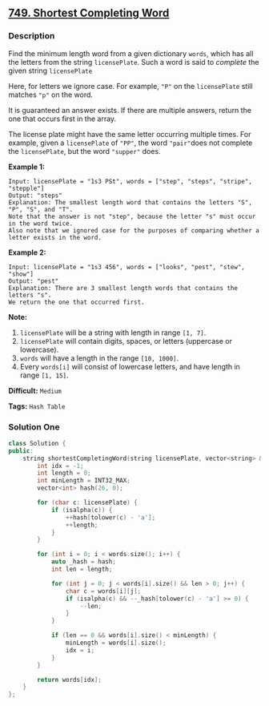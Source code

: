 ## [749. Shortest Completing Word](https://leetcode.com/problems/shortest-completing-word/description/)

### Description

Find the minimum length word from a given dictionary `words`, which has all the letters from the string `licensePlate`. Such a word is said to *complete* the given string `licensePlate`

Here, for letters we ignore case. For example, `"P"` on the `licensePlate` still matches `"p"` on the word.

It is guaranteed an answer exists. If there are multiple answers, return the one that occurs first in the array.

The license plate might have the same letter occurring multiple times. For example, given a `licensePlate` of `"PP"`, the word `"pair"`does not complete the `licensePlate`, but the word `"supper"` does.

**Example 1:**

```
Input: licensePlate = "1s3 PSt", words = ["step", "steps", "stripe", "stepple"]
Output: "steps"
Explanation: The smallest length word that contains the letters "S", "P", "S", and "T".
Note that the answer is not "step", because the letter "s" must occur in the word twice.
Also note that we ignored case for the purposes of comparing whether a letter exists in the word.
```

**Example 2:**

```
Input: licensePlate = "1s3 456", words = ["looks", "pest", "stew", "show"]
Output: "pest"
Explanation: There are 3 smallest length words that contains the letters "s".
We return the one that occurred first.
```

**Note:**

1. `licensePlate` will be a string with length in range `[1, 7]`.
2. `licensePlate` will contain digits, spaces, or letters (uppercase or lowercase).
3. `words` will have a length in the range `[10, 1000]`.
4. Every `words[i]` will consist of lowercase letters, and have length in range `[1, 15]`.



**Difficult:** `Medium`

**Tags:** `Hash Table`



### Solution One

```c++
class Solution {
public:
    string shortestCompletingWord(string licensePlate, vector<string> &words) {
        int idx = -1;
        int length = 0;
        int minLength = INT32_MAX;
        vector<int> hash(26, 0);

        for (char c: licensePlate) {
            if (isalpha(c)) {
                ++hash[tolower(c) - 'a'];
                ++length;
            }
        }

        for (int i = 0; i < words.size(); i++) {
            auto _hash = hash;
            int len = length;

            for (int j = 0; j < words[i].size() && len > 0; j++) {
                char c = words[i][j];
                if (isalpha(c) && --_hash[tolower(c) - 'a'] >= 0) {
                    --len;
                }
            }

            if (len == 0 && words[i].size() < minLength) {
                minLength = words[i].size();
                idx = i;
            }
        }

        return words[idx];
    }
};
```



